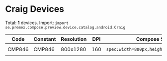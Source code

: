 # Craig Devices

Total: **1** devices. Import: `import se.premex.compose.preview.device.catalog.android.Craig`

| Code | Constant | Resolution | DPI | Compose Spec | Preview Usage |
|------|----------|------------|-----|-------------|---------------|
| CMP846 | CMP846 | 800x1280 | 160 | `spec:width=800px,height=1280px,dpi=160` | `@Preview(device = Craig.CMP846)` |

<!-- Generated automatically. Do not edit manually. -->
